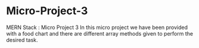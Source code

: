 # Micro-Project-3
MERN Stack : Micro Project 3
In this micro project we have been provided with a food chart and there are different array methods given to perform the desired task.
